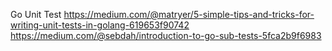 Go Unit Test
https://medium.com/@matryer/5-simple-tips-and-tricks-for-writing-unit-tests-in-golang-619653f90742
https://medium.com/@sebdah/introduction-to-go-sub-tests-5fca2b9f6983
